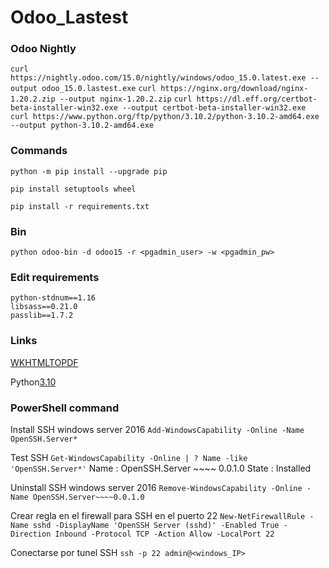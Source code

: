 # Odoo_Lastest

### Odoo Nightly
`curl https://nightly.odoo.com/15.0/nightly/windows/odoo_15.0.latest.exe --output odoo_15.0.lastest.exe`
`curl https://nginx.org/download/nginx-1.20.2.zip --output nginx-1.20.2.zip`
`curl https://dl.eff.org/certbot-beta-installer-win32.exe --output certbot-beta-installer-win32.exe`
`curl https://www.python.org/ftp/python/3.10.2/python-3.10.2-amd64.exe --output python-3.10.2-amd64.exe`

### Commands
```
python -m pip install --upgrade pip
```
```
pip install setuptools wheel
```
```
pip install -r requirements.txt
```

### Bin
```
python odoo-bin -d odoo15 -r <pgadmin_user> -w <pgadmin_pw>
```

### Edit requirements
```
python-stdnum==1.16
libsass==0.21.0
passlib==1.7.2
```

### Links
[WKHTMLTOPDF](https://github.com/wkhtmltopdf/wkhtmltopdf/releases/)

Python[3.10](https://www.python.org/ftp/python/3.10.2/python-3.10.2-amd64.exe)


### PowerShell command
Install SSH windows server 2016
```Add-WindowsCapability -Online -Name OpenSSH.Server*```

Test SSH 
```Get-WindowsCapability -Online | ? Name -like 'OpenSSH.Server*'```
Name : OpenSSH.Server ~~~~ 0.0.1.0
State : Installed

Uninstall SSH windows server 2016
```Remove-WindowsCapability -Online -Name OpenSSH.Server~~~~0.0.1.0```

Crear regla en el firewall para SSH en el puerto 22
```New-NetFirewallRule -Name sshd -DisplayName 'OpenSSH Server (sshd)' -Enabled True -Direction Inbound -Protocol TCP -Action Allow -LocalPort 22```

Conectarse por tunel SSH
```ssh -p 22 admin@<windows_IP>```
